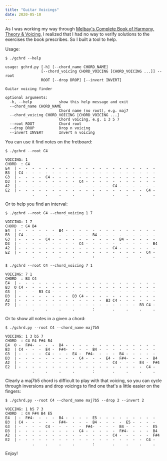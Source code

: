 ```yaml
---
title: "Guitar Voicings"
date: 2020-05-10
---
```


As I was working my way through [Melbay's Complete Book of Harmony, Theory &
Voicing](https://www.melbay.com/Products/95112/complete-book-of-harmony-theory--voicing.aspx),
I realized that I had no way to verify solutions to the exercises the book
prescribes. So I built a tool to help.

Usage:

```
$ ./gchrd --help

usage: gchrd.py [-h] [--chord_name CHORD_NAME]
                [--chord_voicing CHORD_VOICING [CHORD_VOICING ...]] --root
                ROOT [--drop DROP] [--invert INVERT]

Guitar voicing finder

optional arguments:
  -h, --help            show this help message and exit
  --chord_name CHORD_NAME
                        Chord name (no root), e.g. maj7
  --chord_voicing CHORD_VOICING [CHORD_VOICING ...]
                        Chord voicing, e.g. 1 3 5 7
  --root ROOT           Chord root
  --drop DROP           Drop n voicing
  --invert INVERT       Invert n voicing
```

You can use it find notes on the fretboard:

```
$ ./gchrd --root C4

VOICING: 1
CHORD  : C4
E4  | -  -  -  -  -  -  -  -  -  -  -  -  -  -  -  -  -  -  -  -  -
B3  | C4 -  -  -  -  -  -  -  -  -  -  -  -  -  -  -  -  -  -  -  -
G3  | -  -  -  -  C4 -  -  -  -  -  -  -  -  -  -  -  -  -  -  -  -
D3  | -  -  -  -  -  -  -  -  -  C4 -  -  -  -  -  -  -  -  -  -  -
A2  | -  -  -  -  -  -  -  -  -  -  -  -  -  -  C4 -  -  -  -  -  -
E2  | -  -  -  -  -  -  -  -  -  -  -  -  -  -  -  -  -  -  -  C4 -
            .     .     .     .        :        .     .     .     .
```

Or to help you find an interval:

```
$ ./gchrd --root C4 --chord_voicing 1 7

VOICING: 1 7
CHORD  : C4 B4
E4  | -  -  -  -  -  -  B4 -  -  -  -  -  -  -  -  -  -  -  -  -  -
B3  | C4 -  -  -  -  -  -  -  -  -  -  B4 -  -  -  -  -  -  -  -  -
G3  | -  -  -  -  C4 -  -  -  -  -  -  -  -  -  -  B4 -  -  -  -  -
D3  | -  -  -  -  -  -  -  -  -  C4 -  -  -  -  -  -  -  -  -  -  B4
A2  | -  -  -  -  -  -  -  -  -  -  -  -  -  -  C4 -  -  -  -  -  -
E2  | -  -  -  -  -  -  -  -  -  -  -  -  -  -  -  -  -  -  -  C4 -
            .     .     .     .        :        .     .     .     .

$ ./gchrd --root C4 --chord_voicing 7 1

VOICING: 7 1
CHORD  : B3 C4
E4  | -  -  -  -  -  -  -  -  -  -  -  -  -  -  -  -  -  -  -  -  -
B3  O C4 -  -  -  -  -  -  -  -  -  -  -  -  -  -  -  -  -  -  -  -
G3  | -  -  -  B3 C4 -  -  -  -  -  -  -  -  -  -  -  -  -  -  -  -
D3  | -  -  -  -  -  -  -  -  B3 C4 -  -  -  -  -  -  -  -  -  -  -
A2  | -  -  -  -  -  -  -  -  -  -  -  -  -  B3 C4 -  -  -  -  -  -
E2  | -  -  -  -  -  -  -  -  -  -  -  -  -  -  -  -  -  -  B3 C4 -
            .     .     .     .        :        .     .     .     .
```

Or to show all notes in a given a chord:

```
$ ./gchrd.py --root C4 --chord_name maj7b5

VOICING: 1 3 b5 7
CHORD  : C4 E4 F#4 B4
E4  O -  F#4-  -  -  -  B4 -  -  -  -  -  -  -  -  -  -  -  -  -  -
B3  | C4 -  -  -  E4 -  F#4-  -  -  -  B4 -  -  -  -  -  -  -  -  -
G3  | -  -  -  -  C4 -  -  -  E4 -  F#4-  -  -  -  B4 -  -  -  -  -
D3  | -  -  -  -  -  -  -  -  -  C4 -  -  -  E4 -  F#4-  -  -  -  B4
A2  | -  -  -  -  -  -  -  -  -  -  -  -  -  -  C4 -  -  -  E4 -  F#4
E2  | -  -  -  -  -  -  -  -  -  -  -  -  -  -  -  -  -  -  -  C4 -
            .     .     .     .        :        .     .     .     .
```

Clearly a maj7b5 chord is difficult to play with that voicing, so you can cycle
through inversions and drop voicings to find one that's a little easier on the
fingers:

```
$ ./gchrd.py --root C4 --chord_name maj7b5 --drop 2 --invert 2

VOICING: 1 b5 7 3
CHORD  : C4 F#4 B4 E5
E4  | -  F#4-  -  -  -  B4 -  -  -  -  E5 -  -  -  -  -  -  -  -  -
B3  | C4 -  -  -  -  -  F#4-  -  -  -  B4 -  -  -  -  E5 -  -  -  -
G3  | -  -  -  -  C4 -  -  -  -  -  F#4-  -  -  -  B4 -  -  -  -  E5
D3  | -  -  -  -  -  -  -  -  -  C4 -  -  -  -  -  F#4-  -  -  -  B4
A2  | -  -  -  -  -  -  -  -  -  -  -  -  -  -  C4 -  -  -  -  -  F#4
E2  | -  -  -  -  -  -  -  -  -  -  -  -  -  -  -  -  -  -  -  C4 -
            .     .     .     .        :        .     .     .     .
```

Enjoy!
